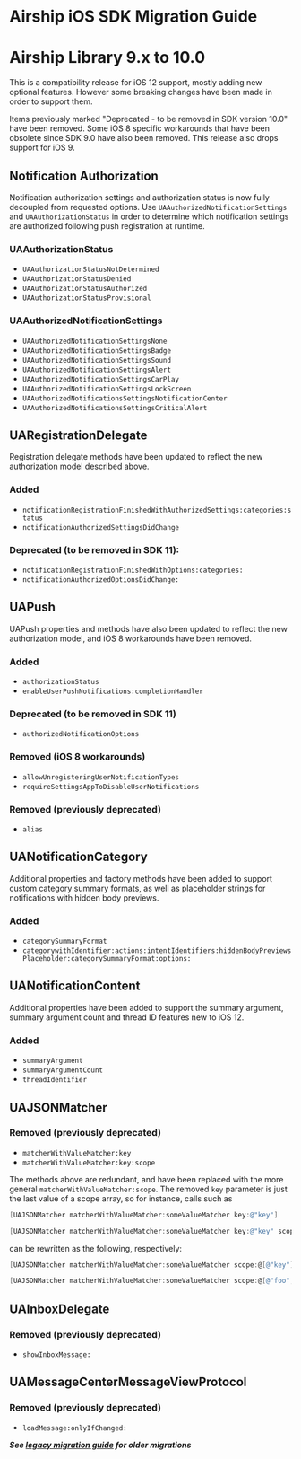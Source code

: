 # Airship iOS SDK Migration Guide

# Airship Library 9.x to 10.0

This is a compatibility release for iOS 12 support, mostly adding new optional features. However some breaking changes have been made
in order to support them.

Items previously marked "Deprecated - to be removed in SDK version 10.0" have been removed. Some iOS 8 specific workarounds that
have been obsolete since SDK 9.0 have also been removed. This release also drops support for iOS 9.

## Notification Authorization

Notification authorization settings and authorization status is now fully decoupled from requested options. Use `UAAuthorizedNotificationSettings`
and `UAAuthorizationStatus` in order to determine which notification settings are authorized following push registration at runtime.

### UAAuthorizationStatus

* `UAAuthorizationStatusNotDetermined`
* `UAAuthorizationStatusDenied`
* `UAAuthorizationStatusAuthorized`
* `UAAuthorizationStatusProvisional`

### UAAuthorizedNotificationSettings

* `UAAuthorizedNotificationSettingsNone`
* `UAAuthorizedNotificationSettingsBadge`
* `UAAuthorizedNotificationSettingsSound`
* `UAAuthorizedNotificationSettingsAlert`
* `UAAuthorizedNotificationSettingsCarPlay`
* `UAAuthorizedNotificationSettingsLockScreen`
* `UAAuthorizedNotificationsSettingsNotificationCenter`
* `UAAuthorizedNotificationsSettingsCriticalAlert`

## UARegistrationDelegate

Registration delegate methods have been updated to reflect the new authorization model described above.

### Added

* `notificationRegistrationFinishedWithAuthorizedSettings:categories:status`
* `notificationAuthorizedSettingsDidChange`

### Deprecated (to be removed in SDK 11):

* `notificationRegistrationFinishedWithOptions:categories:`
* `notificationAuthorizedOptionsDidChange:`

## UAPush

UAPush properties and methods have also been updated to reflect the new authorization model, and iOS 8
workarounds have been removed.

### Added

* `authorizationStatus`
* `enableUserPushNotifications:completionHandler`

### Deprecated (to be removed in SDK 11)

* `authorizedNotificationOptions`

### Removed (iOS 8 workarounds)

* `allowUnregisteringUserNotificationTypes`
* `requireSettingsAppToDisableUserNotifications`

### Removed (previously deprecated)

* `alias`

## UANotificationCategory

Additional properties and factory methods have been added to support custom category summary formats, as well as placeholder strings for
notifications with hidden body previews.

### Added

* `categorySummaryFormat`
* `categorywithIdentifier:actions:intentIdentifiers:hiddenBodyPreviewsPlaceholder:categorySummaryFormat:options:`

## UANotificationContent

Additional properties have been added to support the summary argument, summary argument count and thread ID features new to iOS 12.

### Added

* `summaryArgument`
* `summaryArgumentCount`
* `threadIdentifier`

## UAJSONMatcher

### Removed (previously deprecated)

* `matcherWithValueMatcher:key`
* `matcherWithValueMatcher:key:scope`

The methods above are redundant, and have been replaced with the more general `matcherWithValueMatcher:scope`.
The removed `key` parameter is just the last value of a scope array, so for instance, calls such as

```objective-c
[UAJSONMatcher matcherWithValueMatcher:someValueMatcher key:@"key"]
```
```objective-c
[UAJSONMatcher matcherWithValueMatcher:someValueMatcher key:@"key" scope:@[@"foo", @"bar"]]
```
can be rewritten as the following, respectively:

```objective-c
[UAJSONMatcher matcherWithValueMatcher:someValueMatcher scope:@[@"key"]]
```
```objective-c
[UAJSONMatcher matcherWithValueMatcher:someValueMatcher scope:@[@"foo", @"bar", @"key"]]
```

## UAInboxDelegate

### Removed (previously deprecated)

* `showInboxMessage:`

## UAMessageCenterMessageViewProtocol

### Removed (previously deprecated)

* `loadMessage:onlyIfChanged:`

***See [legacy migration guide](migration-guide-legacy.md) for older migrations***

